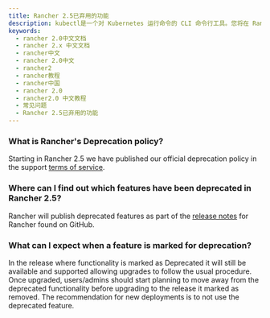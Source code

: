 ```yaml
---
title: Rancher 2.5已弃用的功能
description: kubectl是一个对 Kubernetes 运行命令的 CLI 命令行工具。您将在 Rancher 2.x 的诸多运维和管理任务上需要使用它。
keywords:
  - rancher 2.0中文文档
  - rancher 2.x 中文文档
  - rancher中文
  - rancher 2.0中文
  - rancher2
  - rancher教程
  - rancher中国
  - rancher 2.0
  - rancher2.0 中文教程
  - 常见问题
  - Rancher 2.5已弃用的功能
---
```


### What is Rancher's Deprecation policy?

Starting in Rancher 2.5 we have published our official deprecation policy in the support [terms of service](https://rancher.com/support-maintenance-terms).

### Where can I find out which features have been deprecated in Rancher 2.5?

Rancher will publish deprecated features as part of the [release notes](https://github.com/rancher/rancher/releases/tag/v2.5.0) for Rancher found on GitHub.

### What can I expect when a feature is marked for deprecation?

In the release where functionality is marked as Deprecated it will still be available and supported allowing upgrades to follow the usual procedure. Once upgraded, users/admins should start planning to move away from the deprecated functionality before upgrading to the release it marked as removed. The recommendation for new deployments is to not use the deprecated feature.
